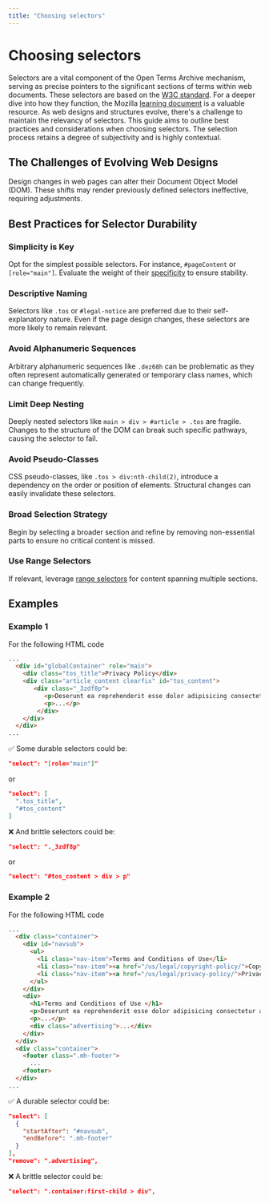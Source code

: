 ```yaml
---
title: "Choosing selectors"
---
```


# Choosing selectors

Selectors are a vital component of the Open Terms Archive mechanism, serving as precise pointers to the significant sections of terms within web documents. These selectors are based on the [W3C standard](https://www.w3.org/TR/selectors-3/). For a deeper dive into how they function, the Mozilla [learning document](https://developer.mozilla.org/en-US/docs/Learn/CSS/Building_blocks/Selectors) is a valuable resource. As web designs and structures evolve, there's a challenge to maintain the relevancy of selectors. This guide aims to outline best practices and considerations when choosing selectors. The selection process retains a degree of subjectivity and is highly contextual.

## The Challenges of Evolving Web Designs

Design changes in web pages can alter their Document Object Model (DOM). These shifts may render previously defined selectors ineffective, requiring adjustments.

## Best Practices for Selector Durability

### Simplicity is Key

Opt for the simplest possible selectors. For instance, `#pageContent` or `[role="main"]`. Evaluate the weight of their [specificity](https://developer.mozilla.org/en-US/docs/Web/CSS/Specificity) to ensure stability.

### Descriptive Naming

Selectors like `.tos` or `#legal-notice` are preferred due to their self-explanatory nature. Even if the page design changes, these selectors are more likely to remain relevant.

### Avoid Alphanumeric Sequences

Arbitrary alphanumeric sequences like `.dez68h` can be problematic as they often represent automatically generated or temporary class names, which can change frequently.

### Limit Deep Nesting

Deeply nested selectors like `main > div > #article > .tos` are fragile. Changes to the structure of the DOM can break such specific pathways, causing the selector to fail.

### Avoid Pseudo-Classes

CSS pseudo-classes, like `.tos > div:nth-child(2)`, introduce a dependency on the order or position of elements. Structural changes can easily invalidate these selectors.

### Broad Selection Strategy

Begin by selecting a broader section and refine by removing non-essential parts to ensure no critical content is missed.

### Use Range Selectors

If relevant, leverage [range selectors](https://docs.opentermsarchive.org/contributing-terms/#range-selectors) for content spanning multiple sections.

## Examples

### Example 1

For the following HTML code

```html
...
  <div id="globalContainer" role="main">
    <div class="tos_title">Privacy Policy</div>
    <div class="article_content clearfix" id="tos_content">
       <div class="_3zdf8p">
          <p>Deserunt ea reprehenderit esse dolor adipisicing consectetur aliquip ex magna consequat. Labore eiusmod eiusmod irure enim veniam excepteur commodo laborum et deserunt amet incididunt. Duis id ipsum consequat nulla veniam Lorem elit.<p>
          <p>...</p>
        </div>
    </div>
  </div>
...
```

✅ Some durable selectors could be:

```json
"select": "[role="main"]"
```

or

```json
"select": [
  ".tos_title",
  "#tos_content"
]
```

❌ And brittle selectors could be:

```json
"select": "._3zdf8p"
```

or

```json
"select": "#tos_content > div > p"
```

### Example 2

For the following HTML code

```html
...
  <div class="container">
    <div id="navsub">
      <ul>
        <li class="nav-item">Terms and Conditions of Use</li>
        <li class="nav-item"><a href="/us/legal/copyright-policy/">Copyright Policy</a></li>
        <li class="nav-item"><a href="/us/legal/privacy-policy/">Privacy Policy</a></li>
      </ul>
    </div>
    <div>
      <h1>Terms and Conditions of Use </h1>
      <p>Deserunt ea reprehenderit esse dolor adipisicing consectetur aliquip ex magna consequat.<p>
      <p>...</p>
      <div class="advertising">...</div>
    </div>
  </div>
  <div class="container">
    <footer class=".mh-footer">
      ...
    <footer>
  </div>
...
```

✅ A durable selector could be:

```json
"select": [
  {
    "startAfter": "#navsub",
    "endBefore": ".mh-footer"
  }
],
"remove": ".advertising",
```

❌ A brittle selector could be:

```json
"select": ".container:first-child > div",
```
